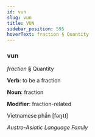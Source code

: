 ```yaml
---
id: vun
slug: vun
title: VUN
sidebar_position: 595
hoverText: fraction § Quantity
---
```


### vun

*fraction* **§** Quantity

**Verb**: to be a fraction

**Noun**: fraction

**Modifier**: fraction-related

Vietnamese phần [fəŋ˨˩]

*Austro-Asiatic Language Family*